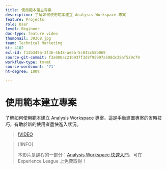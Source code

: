 ```yaml
---
title: 使用範本建立專案
description: 了解如何使用範本建立 Analysis Workspace 專案
feature: Projects
role: User
level: Beginner
doc-type: feature video
thumbnail: 30368.jpg
team: Technical Marketing
kt: 4102
exl-id: f13b349a-3f36-4b48-ae5a-5c045c58b069
source-git-commit: f3a000ac21b937f3d8f95997a588dc38af529c79
workflow-type: tm+mt
source-wordcount: '71'
ht-degree: 100%

---
```


# 使用範本建立專案

了解如何使用範本建立 Analysis Workspace 專案。這是手動建置專案的省時技巧，有助於新的使用者盡快進入狀況。

>[!VIDEO](https://video.tv.adobe.com/v/30368/?quality=12)

>[!INFO]
>
> 本影片是課程的一部分：[Analysis Workspace 快速入門](https://experienceleague.adobe.com/?recommended=Analytics-U-1-2020.1.workspace)，可在 Experience League 上免費取得！